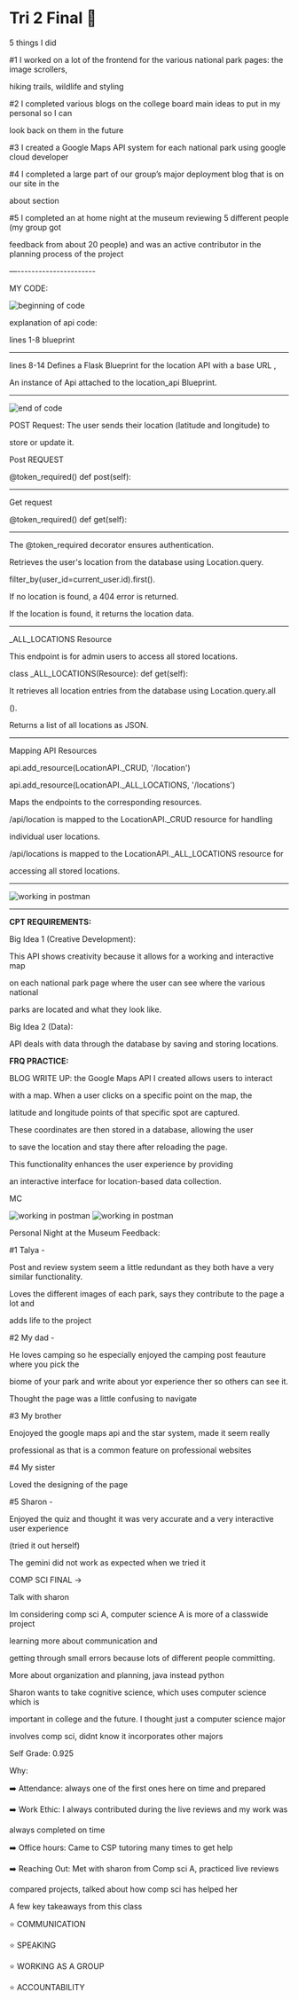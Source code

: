# **Tri 2 Final 🎉**


5 things I did 



#1 I worked on a lot of the frontend for the various national park pages: the image scrollers,

 hiking trails, wildlife and styling


#2 I completed various blogs on the college board main ideas to put in my personal so I can 

look back on them in the future 


#3 I created a Google Maps API system for each national park using google cloud developer


#4 I completed a large part of our group’s major deployment blog that is on our site in the 

about section 


#5 I completed an at home night at the museum reviewing 5 different people (my group got 

feedback from about 20 people) and was an active contributor in the planning process of the project 

—----------------------

MY CODE: 

<img src="{{site.baseurl}}/images/pppp.png" alt="beginning of code">



explanation of api code:


lines 1-8 blueprint

---------------

lines 8-14  Defines a Flask Blueprint for the location API with a base URL , 

An instance of Api attached to the location_api Blueprint.


--------------


<img src="{{site.baseurl}}/images/mm.png" alt="end of code">


POST Request: The user sends their location (latitude and longitude) to 

store or update it.

Post REQUEST

@token_required()
def post(self):

-------------

Get request

@token_required()
def get(self):

----------------------

The @token_required decorator ensures authentication.

Retrieves the user's location from the database using Location.query.

filter_by(user_id=current_user.id).first().

If no location is found, a 404 error is returned.

If the location is found, it returns the location data.


------------------

_ALL_LOCATIONS Resource


This endpoint is for admin users to access all stored locations.

class _ALL_LOCATIONS(Resource):
    def get(self):

It retrieves all location entries from the database using Location.query.all

().

Returns a list of all locations as JSON.


-----------------


Mapping API Resources

api.add_resource(LocationAPI._CRUD, '/location')

api.add_resource(LocationAPI._ALL_LOCATIONS, '/locations')

Maps the endpoints to the corresponding resources.

/api/location is mapped to the LocationAPI._CRUD resource for handling 

individual user locations.

/api/locations is mapped to the LocationAPI._ALL_LOCATIONS resource for 

accessing all stored locations.


---------------------



<img src="{{site.baseurl}}/images/Screenshot 2025-03-05 094701.png" alt="working in postman">






------------------------

**CPT REQUIREMENTS:**


Big Idea 1 (Creative Development): 


This API shows creativity because it allows for a working and interactive map

on each national park page where the user can see where the various national 

parks are located and what they look like.



Big Idea 2 (Data): 

API deals with data through the database by saving and storing locations.




**FRQ PRACTICE:**


BLOG WRITE UP:  the Google Maps API I created allows users to interact 

with a map. When a user clicks on a specific point on the map, the 

latitude and longitude points of that specific spot are captured.

 These coordinates are then stored in a database, allowing the user
 
  to save the location and stay there after reloading the page. 
  
  This functionality enhances the user experience by providing 
  
  an interactive interface for location-based data collection.




MC



<img src="{{site.baseurl}}/images/Screenshot 2025-03-05 095458.png" alt="working in postman">








<img src="{{site.baseurl}}/images/Screenshot 2025-03-05 095321.png" alt="working in postman">



Personal Night at the Museum Feedback:


#1 Talya - 


Post and review system seem a little redundant as they both have a very similar functionality. 

Loves the different images of each park, says they contribute to the page a lot and

adds life to the project



#2 My dad - 


He loves camping so he especially enjoyed the camping post feauture where you pick the

biome of your park and write about yor experience ther so others can see it.

Thought the page was a little confusing to navigate



#3 My brother

Enojoyed the google maps api and the star system, made it seem really 

professional as that is a common feature on professional websites


#4 My sister 

Loved the designing of the page 



#5 Sharon -

Enjoyed the quiz and thought it was very accurate and a very interactive user experience

(tried it out herself)


The gemini did not work as expected when we tried it 



COMP SCI FINAL →


Talk with sharon 


Im considering comp sci A, computer science A is more of a classwide project 

learning more about communication and 

getting through small errors because lots of different people committing. 

More about organization and planning, java instead python


Sharon wants to take cognitive science, which uses computer science which is 

important in college and the future. I thought just a computer science major 

involves comp sci, didnt know it incorporates other majors




Self Grade: 0.925


Why:


➡️ Attendance: always one of the first ones here on time and prepared

➡️ Work Ethic: I always contributed during the live reviews and my work was 

always completed on time

➡️ Office hours: Came to CSP tutoring many times to get help 

➡️ Reaching Out: Met with sharon from Comp sci A, practiced live reviews 

compared projects, talked about how comp sci has helped her



A few key takeaways from this class



⭐ COMMUNICATION

⭐ SPEAKING

⭐ WORKING AS A GROUP

⭐ ACCOUNTABILITY